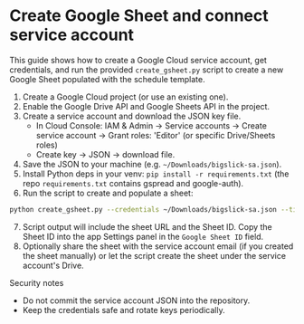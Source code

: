 # Create Google Sheet and connect service account

This guide shows how to create a Google Cloud service account, get credentials, and run the provided `create_gsheet.py` script to create a new Google Sheet populated with the schedule template.

1. Create a Google Cloud project (or use an existing one).
2. Enable the Google Drive API and Google Sheets API in the project.
3. Create a service account and download the JSON key file.
   - In Cloud Console: IAM & Admin -> Service accounts -> Create service account -> Grant roles: 'Editor' (or specific Drive/Sheets roles)
   - Create key -> JSON -> download file.
4. Save the JSON to your machine (e.g. `~/Downloads/bigslick-sa.json`).
5. Install Python deps in your venv: `pip install -r requirements.txt` (the repo `requirements.txt` contains gspread and google-auth).
6. Run the script to create and populate a sheet:

```bash
python create_gsheet.py --credentials ~/Downloads/bigslick-sa.json --title "Bigslick Schedule"
```

7. Script output will include the sheet URL and the Sheet ID. Copy the Sheet ID into the app Settings panel in the `Google Sheet ID` field.
8. Optionally share the sheet with the service account email (if you created the sheet manually) or let the script create the sheet under the service account's Drive.

Security notes
- Do not commit the service account JSON into the repository.
- Keep the credentials safe and rotate keys periodically.
